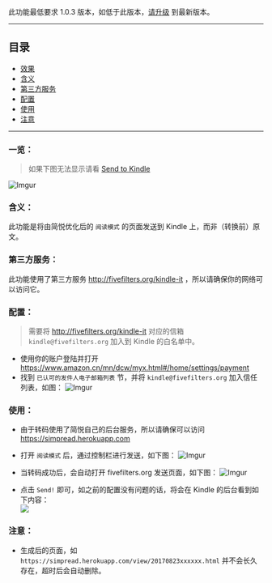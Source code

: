此功能最低要求 1.0.3 版本，如低于此版本，[请升级](http://ksria.com/simpread/) 到最新版本。
***

目录
---
- [效果](https://github.com/Kenshin/simpread/wiki/%E5%8F%91%E9%80%81%E5%88%B0-Kindle/_edit#%E6%95%88%E6%9E%9C)
- [含义](https://github.com/Kenshin/simpread/wiki/%E5%8F%91%E9%80%81%E5%88%B0-Kindle#%E5%90%AB%E4%B9%89)
- [第三方服务](https://github.com/Kenshin/simpread/wiki/%E5%8F%91%E9%80%81%E5%88%B0-Kindle#%E7%AC%AC%E4%B8%89%E6%96%B9%E6%9C%8D%E5%8A%A1)
- [配置](https://github.com/Kenshin/simpread/wiki/%E5%8F%91%E9%80%81%E5%88%B0-Kindle#%E9%85%8D%E7%BD%AE)
- [使用](https://github.com/Kenshin/simpread/wiki/%E5%8F%91%E9%80%81%E5%88%B0-Kindle#%E4%BD%BF%E7%94%A8)
- [注意](https://github.com/Kenshin/simpread/wiki/%E5%8F%91%E9%80%81%E5%88%B0-Kindle#%E6%B3%A8%E6%84%8F)

***

### 一览：
> 如果下图无法显示请看 [Send to Kindle](http://ojec5ddd5.bkt.clouddn.com/send%20to%20kindle.gif)

![Imgur](http://ojec5ddd5.bkt.clouddn.com/send%20to%20kindle.gif)

### 含义：
此功能是将由简悦优化后的 `阅读模式` 的页面发送到 Kindle 上，而非（转换前）原文。

### 第三方服务：
此功能使用了第三方服务 http://fivefilters.org/kindle-it ，所以请确保你的网络可以访问它。

### 配置：
> 需要将 http://fivefilters.org/kindle-it 对应的信箱 `kindle@fivefilters.org` 加入到 Kindle 的白名单中。

- 使用你的账户登陆并打开 https://www.amazon.cn/mn/dcw/myx.html#/home/settings/payment
- 找到 `已认可的发件人电子邮箱列表` 节，并将 `kindle@fivefilters.org` 加入信任列表，如图：
  ![Imgur](http://i.imgur.com/m406zSC.png)

### 使用：
- 由于转码使用了简悦自己的后台服务，所以请确保可以访问 https://simpread.herokuapp.com

- 打开 `阅读模式` 后，通过控制栏进行发送，如下图：
  ![Imgur](http://i.imgur.com/v49dYXs.png)

- 当转码成功后，会自动打开 fivefilters.org 发送页面，如下图：
  ![Imgur](http://i.imgur.com/tn7xO5q.png)

- 点击 `Send!` 即可，如之前的配置没有问题的话，将会在 Kindle 的后台看到如下内容：  
  ![](http://ojec5ddd5.bkt.clouddn.com/send%20to%20kindle.png)

### 注意：
- 生成后的页面，如 `https://simpread.herokuapp.com/view/20170823xxxxxx.html` 并不会长久存在，超时后会自动删除。